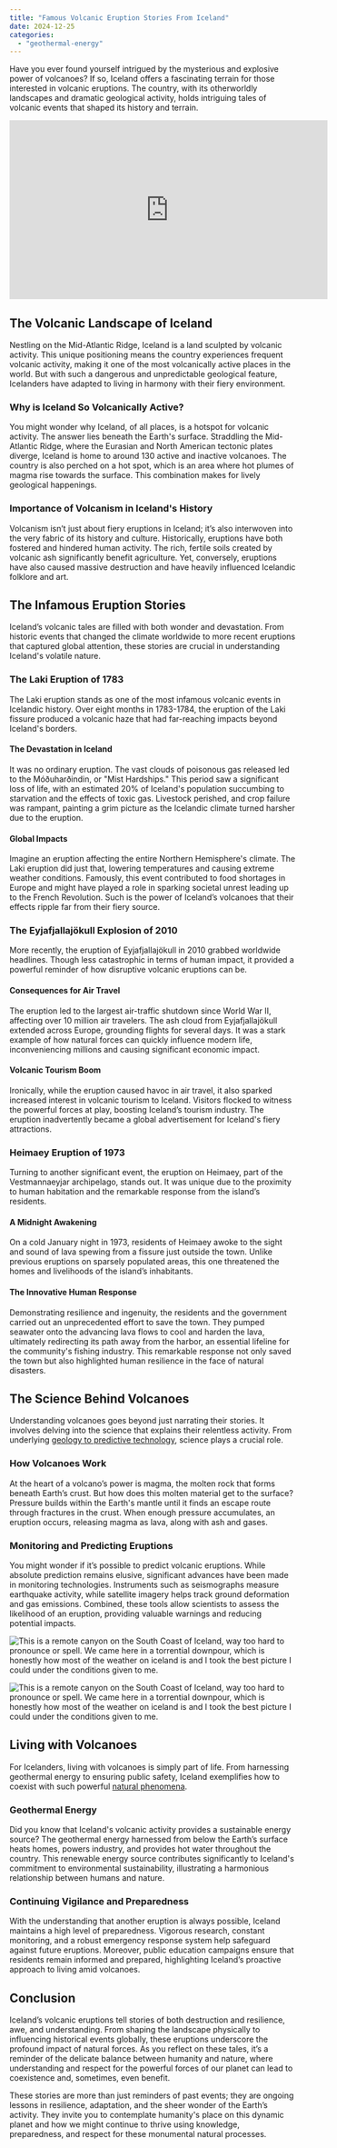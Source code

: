 ```yaml
---
title: "Famous Volcanic Eruption Stories From Iceland"
date: 2024-12-25
categories: 
  - "geothermal-energy"
---
```


Have you ever found yourself intrigued by the mysterious and explosive power of volcanoes? If so, Iceland offers a fascinating terrain for those interested in volcanic eruptions. The country, with its otherworldly landscapes and dramatic geological activity, holds intriguing tales of volcanic events that shaped its history and terrain.

<iframe width="560" height="315" src="https://www.youtube.com/embed/kze8FkP6Guk" frameborder="0" allow="accelerometer; autoplay; encrypted-media; gyroscope; picture-in-picture" allowfullscreen></iframe>

  

## The Volcanic Landscape of Iceland

Nestling on the Mid-Atlantic Ridge, Iceland is a land sculpted by volcanic activity. This unique positioning means the country experiences frequent volcanic activity, making it one of the most volcanically active places in the world. But with such a dangerous and unpredictable geological feature, Icelanders have adapted to living in harmony with their fiery environment.

### Why is Iceland So Volcanically Active?

You might wonder why Iceland, of all places, is a hotspot for volcanic activity. The answer lies beneath the Earth's surface. Straddling the Mid-Atlantic Ridge, where the Eurasian and North American tectonic plates diverge, Iceland is home to around 130 active and inactive volcanoes. The country is also perched on a hot spot, which is an area where hot plumes of magma rise towards the surface. This combination makes for lively geological happenings.

### Importance of Volcanism in Iceland's History

Volcanism isn’t just about fiery eruptions in Iceland; it’s also interwoven into the very fabric of its history and culture. Historically, eruptions have both fostered and hindered human activity. The rich, fertile soils created by volcanic ash significantly benefit agriculture. Yet, conversely, eruptions have also caused massive destruction and have heavily influenced Icelandic folklore and art.

## The Infamous Eruption Stories

Iceland’s volcanic tales are filled with both wonder and devastation. From historic events that changed the climate worldwide to more recent eruptions that captured global attention, these stories are crucial in understanding Iceland's volatile nature.

### The Laki Eruption of 1783

The Laki eruption stands as one of the most infamous volcanic events in Icelandic history. Over eight months in 1783-1784, the eruption of the Laki fissure produced a volcanic haze that had far-reaching impacts beyond Iceland's borders.

#### The Devastation in Iceland

It was no ordinary eruption. The vast clouds of poisonous gas released led to the Móðuharðindin, or "Mist Hardships." This period saw a significant loss of life, with an estimated 20% of Iceland's population succumbing to starvation and the effects of toxic gas. Livestock perished, and crop failure was rampant, painting a grim picture as the Icelandic climate turned harsher due to the eruption.

#### Global Impacts

Imagine an eruption affecting the entire Northern Hemisphere's climate. The Laki eruption did just that, lowering temperatures and causing extreme weather conditions. Famously, this event contributed to food shortages in Europe and might have played a role in sparking societal unrest leading up to the French Revolution. Such is the power of Iceland’s volcanoes that their effects ripple far from their fiery source.

### The Eyjafjallajökull Explosion of 2010

More recently, the eruption of Eyjafjallajökull in 2010 grabbed worldwide headlines. Though less catastrophic in terms of human impact, it provided a powerful reminder of how disruptive volcanic eruptions can be.

#### Consequences for Air Travel

The eruption led to the largest air-traffic shutdown since World War II, affecting over 10 million air travelers. The ash cloud from Eyjafjallajökull extended across Europe, grounding flights for several days. It was a stark example of how natural forces can quickly influence modern life, inconveniencing millions and causing significant economic impact.

#### Volcanic Tourism Boom

Ironically, while the eruption caused havoc in air travel, it also sparked increased interest in volcanic tourism to Iceland. Visitors flocked to witness the powerful forces at play, boosting Iceland’s tourism industry. The eruption inadvertently became a global advertisement for Iceland's fiery attractions.

### Heimaey Eruption of 1973

Turning to another significant event, the eruption on Heimaey, part of the Vestmannaeyjar archipelago, stands out. It was unique due to the proximity to human habitation and the remarkable response from the island’s residents.

#### A Midnight Awakening

On a cold January night in 1973, residents of Heimaey awoke to the sight and sound of lava spewing from a fissure just outside the town. Unlike previous eruptions on sparsely populated areas, this one threatened the homes and livelihoods of the island’s inhabitants.

#### The Innovative Human Response

Demonstrating resilience and ingenuity, the residents and the government carried out an unprecedented effort to save the town. They pumped seawater onto the advancing lava flows to cool and harden the lava, ultimately redirecting its path away from the harbor, an essential lifeline for the community's fishing industry. This remarkable response not only saved the town but also highlighted human resilience in the face of natural disasters.

## The Science Behind Volcanoes

Understanding volcanoes goes beyond just narrating their stories. It involves delving into the science that explains their relentless activity. From underlying [geology to predictive technology](https://magmamatters.com/geothermal-energy-and-its-volcanic-origins/ "Geothermal Energy and Its Volcanic Origins"), science plays a crucial role.

### How Volcanoes Work

At the heart of a volcano’s power is magma, the molten rock that forms beneath Earth’s crust. But how does this molten material get to the surface? Pressure builds within the Earth's mantle until it finds an escape route through fractures in the crust. When enough pressure accumulates, an eruption occurs, releasing magma as lava, along with ash and gases.

### Monitoring and Predicting Eruptions

You might wonder if it’s possible to predict volcanic eruptions. While absolute prediction remains elusive, significant advances have been made in monitoring technologies. Instruments such as seismographs measure earthquake activity, while satellite imagery helps track ground deformation and gas emissions. Combined, these tools allow scientists to assess the likelihood of an eruption, providing valuable warnings and reducing potential impacts.

![This is a remote canyon on the South Coast of Iceland, way too hard to pronounce or spell. We came here in a torrential downpour, which is honestly how most of the weather on iceland is and I took the best picture I could under the conditions given to me.](images/iceland-9-683x1024.jpg)

![This is a remote canyon on the South Coast of Iceland, way too hard to pronounce or spell. We came here in a torrential downpour, which is honestly how most of the weather on iceland is and I took the best picture I could under the conditions given to me.](images/iceland-10-683x1024.jpg)

## Living with Volcanoes

For Icelanders, living with volcanoes is simply part of life. From harnessing geothermal energy to ensuring public safety, Iceland exemplifies how to coexist with such powerful [natural phenomena](https://magmamatters.com/the-art-and-science-of-volcano-monitoring/ "The Art and Science of Volcano Monitoring").

### Geothermal Energy

Did you know that Iceland's volcanic activity provides a sustainable energy source? The geothermal energy harnessed from below the Earth’s surface heats homes, powers industry, and provides hot water throughout the country. This renewable energy source contributes significantly to Iceland's commitment to environmental sustainability, illustrating a harmonious relationship between humans and nature.

### Continuing Vigilance and Preparedness

With the understanding that another eruption is always possible, Iceland maintains a high level of preparedness. Vigorous research, constant monitoring, and a robust emergency response system help safeguard against future eruptions. Moreover, public education campaigns ensure that residents remain informed and prepared, highlighting Iceland’s proactive approach to living amid volcanoes.

## Conclusion

Iceland’s volcanic eruptions tell stories of both destruction and resilience, awe, and understanding. From shaping the landscape physically to influencing historical events globally, these eruptions underscore the profound impact of natural forces. As you reflect on these tales, it’s a reminder of the delicate balance between humanity and nature, where understanding and respect for the powerful forces of our planet can lead to coexistence and, sometimes, even benefit.

These stories are more than just reminders of past events; they are ongoing lessons in resilience, adaptation, and the sheer wonder of the Earth’s activity. They invite you to contemplate humanity's place on this dynamic planet and how we might continue to thrive using knowledge, preparedness, and respect for these monumental natural processes.
